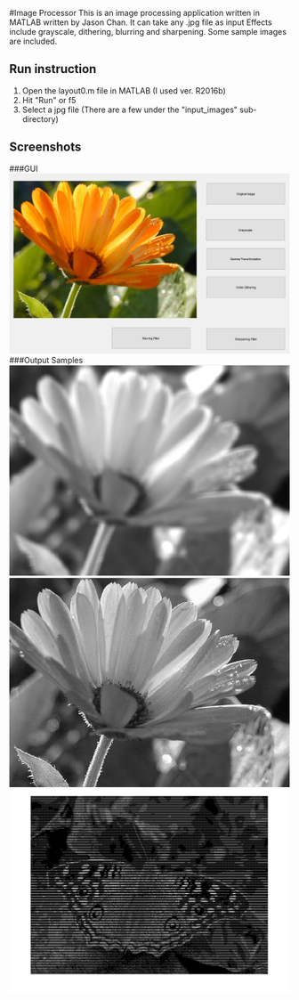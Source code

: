 #Image Processor
This is an image processing application written in MATLAB written by Jason Chan. It can take any .jpg file as input
Effects include grayscale, dithering, blurring and sharpening.
Some sample images are included.

## Run instruction
1) Open the layout0.m file in MATLAB (I used ver. R2016b)
2) Hit "Run" or f5
3) Select a jpg file (There are a few under the "input_images" sub-directory)

## Screenshots
###GUI
![alt tag](/input_images/GUI.png)
###Output Samples
![alt tag](/output_images/blurring.png)
![alt tag](/output_images/sharpening.png)
![alt tag](/output_images/dithering_4x4.png)
